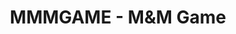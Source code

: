 ---
layout: post
title:  "MMMGAME - M&M Game"
categories: [math, brute-force, game]
code: MMMGAME
src: MMMGAME.cpp
---